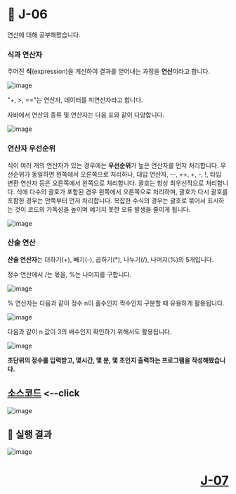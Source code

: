 # 📖 J-06
연산에 대해 공부해봤습니다.

### **식과 연산자**

주어진 **식**(expression)을 계산하여 결과를 얻어내는 과정을 **연산**이라고 합니다.

![image](https://github.com/user-attachments/assets/074f5da5-ff84-4f26-81c9-84c7ce729f33)

"+, >, =="는 연산자, 데이터를 피연산자라고 합니다.

자바에서 연산의 종류 및 연산자는 다음 표와 같이 다양합니다.

![image](https://github.com/user-attachments/assets/bd5b9bcd-2496-47bb-b7f1-db695dbc8a92)

### **연산자 우선순위**

식이 여러 개의 연산자가 있는 경우에는 **우선순위**가 높은 연산자를 먼저 처리합니다. 
우선순위가 동일하면 왼쪽에서 오른쪽으로 처리하나, 대입 연산자, --, ++, +, -, !, 타입 변환 연산자 등은 오른쪽에서 왼쪽으로 처리합니다. 괄호는 항상 최우선적으로 처리합니다.
식에 다수의 괄호가 포함된 경우 왼쪽에서 오른쪽으로 처리하며, 괄호가 다시 괄호를 포함한 경우는 안쪽부터 먼저 처리합니다.
복잡한 수식의 경우는 괄호로 묶어서 표시하는 것이 코드의 가독성을 높이며 예기치 못한 오류 발생을 줄이게 됩니다.

![image](https://github.com/user-attachments/assets/404776ea-14ac-40df-a4ab-6f7b97ee60b3)

### **산술 연산**

**산술 연산자**는 더하기(+), 빼기(-), 곱하기(*), 나누기(/), 나머지(%)의 5개입니다.

정수 연산에서 /는 몫을, %는 나머지를 구합니다. 

![image](https://github.com/user-attachments/assets/07af7e96-11e3-4f41-8fc2-8ddc897ac3c4)

% 연산자는 다음과 같이 정수 n이 홀수인지 짝수인지 구분할 때 유용하게 활용됩니다.

![image](https://github.com/user-attachments/assets/95b37f44-3aa4-4ef7-9619-af3e04cd0527)

다음과 같이 n 값이 3의 배수인지 확인하기 위해서도 활용됩니다.

![image](https://github.com/user-attachments/assets/93f9dc42-4c40-4bc7-96ac-0763170bca18)

**초단위의 정수를 입력받고, 몇시간, 몇 분, 몇 초인지 출력하는 프로그램을 작성해봤습니다.**

[소스코드](./J06_1.java) <--click
---

![image](https://github.com/user-attachments/assets/eeb1fb32-8703-4209-934d-664e8c25dca5)

📘 실행 결과
---

![image](https://github.com/user-attachments/assets/a6b58675-85c1-421e-9667-c1492f0742d6)

# <p align="right">[J-07](./J_07.md)</p>
